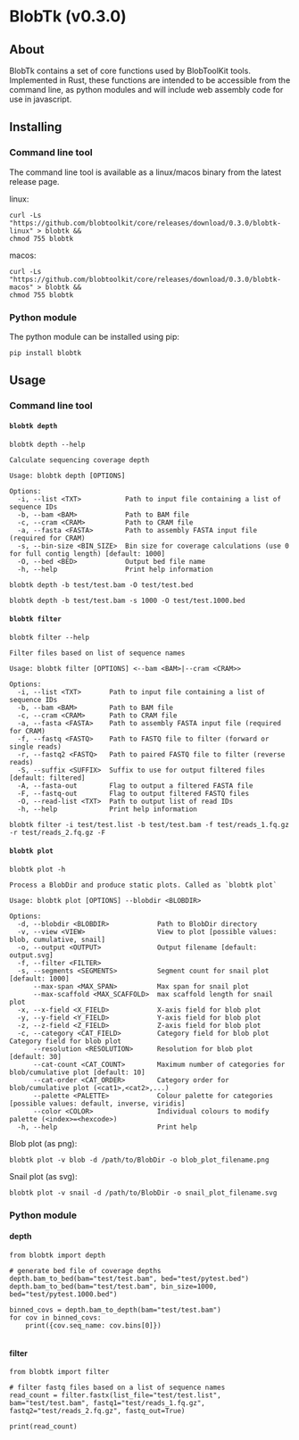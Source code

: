 # BlobTk (v0.3.0)

## About

BlobTk contains a set of core functions used by BlobToolKit tools. Implemented in Rust, these functions are intended to be accessible from the command line, as python modules and will include web assembly code for use in javascript.

## Installing

### Command line tool

The command line tool is available as a linux/macos binary from the latest release page.

linux:

```
curl -Ls "https://github.com/blobtoolkit/core/releases/download/0.3.0/blobtk-linux" > blobtk &&
chmod 755 blobtk
```

macos:

```
curl -Ls "https://github.com/blobtoolkit/core/releases/download/0.3.0/blobtk-macos" > blobtk &&
chmod 755 blobtk
```

### Python module

The python module can be installed using pip:

```
pip install blobtk
```

## Usage

### Command line tool

#### `blobtk depth`

```
blobtk depth --help

Calculate sequencing coverage depth

Usage: blobtk depth [OPTIONS]

Options:
  -i, --list <TXT>           Path to input file containing a list of sequence IDs
  -b, --bam <BAM>            Path to BAM file
  -c, --cram <CRAM>          Path to CRAM file
  -a, --fasta <FASTA>        Path to assembly FASTA input file (required for CRAM)
  -s, --bin-size <BIN_SIZE>  Bin size for coverage calculations (use 0 for full contig length) [default: 1000]
  -O, --bed <BED>            Output bed file name
  -h, --help                 Print help information
```

```
blobtk depth -b test/test.bam -O test/test.bed

blobtk depth -b test/test.bam -s 1000 -O test/test.1000.bed
```

#### `blobtk filter`

```
blobtk filter --help

Filter files based on list of sequence names

Usage: blobtk filter [OPTIONS] <--bam <BAM>|--cram <CRAM>>

Options:
  -i, --list <TXT>       Path to input file containing a list of sequence IDs
  -b, --bam <BAM>        Path to BAM file
  -c, --cram <CRAM>      Path to CRAM file
  -a, --fasta <FASTA>    Path to assembly FASTA input file (required for CRAM)
  -f, --fastq <FASTQ>    Path to FASTQ file to filter (forward or single reads)
  -r, --fastq2 <FASTQ>   Path to paired FASTQ file to filter (reverse reads)
  -S, --suffix <SUFFIX>  Suffix to use for output filtered files [default: filtered]
  -A, --fasta-out        Flag to output a filtered FASTA file
  -F, --fastq-out        Flag to output filtered FASTQ files
  -O, --read-list <TXT>  Path to output list of read IDs
  -h, --help             Print help information
```

```
blobtk filter -i test/test.list -b test/test.bam -f test/reads_1.fq.gz -r test/reads_2.fq.gz -F
```

#### `blobtk plot`

```
blobtk plot -h

Process a BlobDir and produce static plots. Called as `blobtk plot`

Usage: blobtk plot [OPTIONS] --blobdir <BLOBDIR>

Options:
  -d, --blobdir <BLOBDIR>            Path to BlobDir directory
  -v, --view <VIEW>                  View to plot [possible values: blob, cumulative, snail]
  -o, --output <OUTPUT>              Output filename [default: output.svg]
  -f, --filter <FILTER>
  -s, --segments <SEGMENTS>          Segment count for snail plot [default: 1000]
      --max-span <MAX_SPAN>          Max span for snail plot
      --max-scaffold <MAX_SCAFFOLD>  max scaffold length for snail plot
  -x, --x-field <X_FIELD>            X-axis field for blob plot
  -y, --y-field <Y_FIELD>            Y-axis field for blob plot
  -z, --z-field <Z_FIELD>            Z-axis field for blob plot
  -c, --category <CAT_FIELD>         Category field for blob plot Category field for blob plot
      --resolution <RESOLUTION>      Resolution for blob plot [default: 30]
      --cat-count <CAT_COUNT>        Maximum number of categories for blob/cumulative plot [default: 10]
      --cat-order <CAT_ORDER>        Category order for blob/cumulative plot (<cat1>,<cat2>,...)
      --palette <PALETTE>            Colour palette for categories [possible values: default, inverse, viridis]
      --color <COLOR>                Individual colours to modify palette (<index>=<hexcode>)
  -h, --help                         Print help
```

Blob plot (as png):

```
blobtk plot -v blob -d /path/to/BlobDir -o blob_plot_filename.png
```

Snail plot (as svg):

```
blobtk plot -v snail -d /path/to/BlobDir -o snail_plot_filename.svg
```

### Python module

#### depth

```
from blobtk import depth

# generate bed file of coverage depths
depth.bam_to_bed(bam="test/test.bam", bed="test/pytest.bed")
depth.bam_to_bed(bam="test/test.bam", bin_size=1000, bed="test/pytest.1000.bed")

binned_covs = depth.bam_to_depth(bam="test/test.bam")
for cov in binned_covs:
    print({cov.seq_name: cov.bins[0]})


```

#### filter

```
from blobtk import filter

# filter fastq files based on a list of sequence names
read_count = filter.fastx(list_file="test/test.list", bam="test/test.bam", fastq1="test/reads_1.fq.gz", fastq2="test/reads_2.fq.gz", fastq_out=True)

print(read_count)
```
